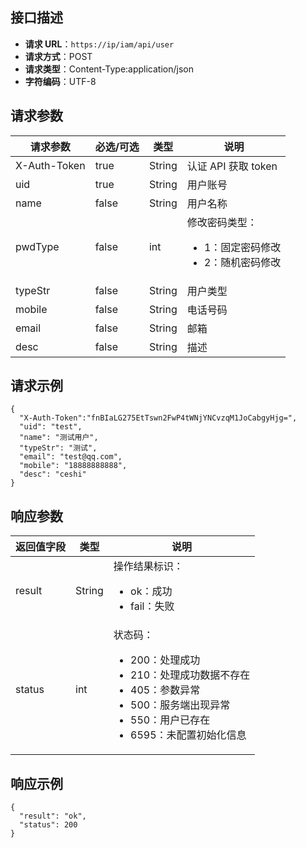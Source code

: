## 接口描述

- **请求 URL**：`https://ip/iam/api/user`
- **请求方式**：POST
- **请求类型**：Content-Type:application/json
- **字符编码**：UTF-8

## 请求参数

| 请求参数     | 必选/可选 | 类型   | 说明                                                         |
| ------------ | --------- | ------ | ------------------------------------------------------------ |
| X-Auth-Token | true      | String | 认证 API 获取 token                                          |
| uid          | true      | String | 用户账号                                                     |
| name         | false     | String | 用户名称                                                     |
| pwdType      | false     | int    | 修改密码类型：<ul><li>1：固定密码修改<li>2：随机密码修改</ul> |
| typeStr      | false     | String | 用户类型                                                     |
| mobile       | false     | String | 电话号码                                                     |
| email        | false     | String | 邮箱                                                         |
| desc         | false     | String | 描述                                                         |


## 请求示例

```shell
{
  "X-Auth-Token":"fnBIaLG275EtTswn2FwP4tWNjYNCvzqM1JoCabgyHjg=",
  "uid": "test",
  "name": "测试用户",
  "typeStr": "测试",
  "email": "test@qq.com",
  "mobile": "18888888888",
  "desc": "ceshi"
}

```

## 响应参数

| 返回值字段 | 类型   | 说明                                                         |
| ---------- | ------ | ------------------------------------------------------------ |
| result     | String | 操作结果标识：<ul><li>ok：成功<li>fail：失败</ul>            |
| status     | int    | 状态码：<ul><li>200：处理成功<li>210：处理成功数据不存在<li>405：参数异常	<li>500：服务端出现异常<li>550：用户已存在<li>6595：未配置初始化信息</ul> |


## 响应示例

```shell
{
  "result": "ok",
  "status": 200
}

```
